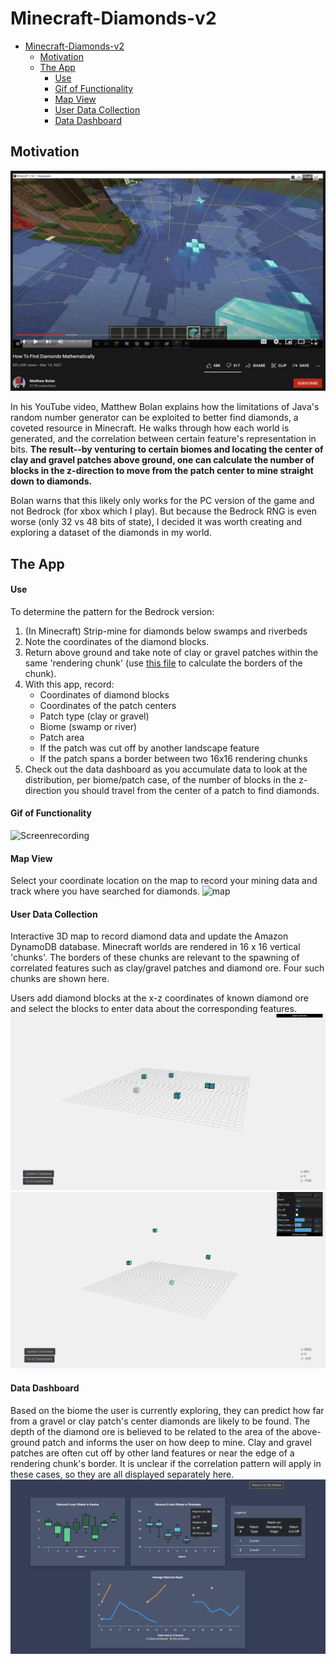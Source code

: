 # Minecraft-Diamonds-v2

- [Minecraft-Diamonds-v2](#minecraft-diamonds-v2)
  * [Motivation](#motivation)
  * [The App](#the-app)
      - [Use](#use)
      - [Gif of Functionality](#gif-of-functionality)
      - [Map View](#map-view)
      - [User Data Collection](#user-data-collection)
      - [Data Dashboard](#data-dashboard)
  

## Motivation

[![og](https://github.com/JordanPCF/Minecraft-Diamonds-v2/blob/main/assets/og_video_screenshot.png)](https://www.youtube.com/watch?v=5Icj5TNmBUI&t=160s&ab_channel=MatthewBolan)

In his YouTube video, Matthew Bolan explains how the limitations of Java's random number generator can be exploited to better find diamonds, a coveted resource in Minecraft. He walks through how each world is generated, and the correlation between certain feature's representation in bits. __The result--by venturing to certain biomes and locating the center of clay and gravel patches above ground, one can calculate the number of blocks in the z-direction to move from the patch center to  mine straight down to diamonds.__ 

Bolan warns that this likely only works for the PC version of the game and not Bedrock (for xbox which I play). But because the Bedrock RNG is even worse (only 32 vs 48 bits of state), I decided it was worth creating and exploring a dataset of the diamonds in my world. 



## The App

#### Use
To determine the pattern for the Bedrock version:

1. (In Minecraft) Strip-mine for diamonds below swamps and riverbeds
2. Note the coordinates of the diamond blocks.
3. Return above ground and take note of clay or gravel patches within the same 'rendering chunk' (use [this file](https://github.com/JordanPCF/Minecraft-Diamonds-v2/blob/main/tests/chunkBoundaries.py) to calculate the borders of the chunk).
4. With this app, record:
    - Coordinates of diamond blocks
    - Coordinates of the patch centers
    - Patch type (clay or gravel)
    - Biome (swamp or river)
    - Patch area
    - If the patch was cut off by another landscape feature
    - If the patch spans a border between two 16x16 rendering chunks
5. Check out the data dashboard as you accumulate data to look at the distribution, per biome/patch case, of the number of blocks in the z-direction you should travel from the center of a patch to find diamonds. 


#### Gif of Functionality
![Screenrecording](https://github.com/JordanPCF/Minecraft-Diamonds-v2/blob/main/assets/site_screencap.gif "App Functionality")

#### Map View 

Select your coordinate location on the map to record your mining data and track where you have searched for diamonds.
![map](https://github.com/JordanPCF/Minecraft-Diamonds-v2/blob/main/assets/map_screenshot.png)

#### User Data Collection

Interactive 3D map to record diamond data and update the Amazon DynamoDB database. Minecraft worlds are rendered in 16 x 16 vertical 'chunks'. The borders of these chunks are relevant to the spawning of correlated features such as clay/gravel patches and diamond ore. Four such chunks are shown here.

Users add diamond blocks at the x-z coordinates of known diamond ore and select the blocks to enter data about the corresponding features.
![drawing](https://github.com/JordanPCF/Minecraft-Diamonds-v2/blob/main/assets/drawing_blocks.png)
![world](https://github.com/JordanPCF/Minecraft-Diamonds-v2/blob/main/assets/3d_user_data_entry_screenshot.png)

#### Data Dashboard
Based on the biome the user is currently exploring, they can predict how far from a gravel or clay patch's center diamonds are likely to be found. The depth of the diamond ore is believed to be related to the area of the above-ground patch and informs the user on how deep to mine. Clay and gravel patches are often cut off by other land features or near the edge of a rendering chunk's border. It is unclear if the correlation pattern will apply in these cases, so they are all displayed separately here. 
![dashboard](https://github.com/JordanPCF/Minecraft-Diamonds-v2/blob/main/assets/data_dashboard_screenshot.png)

